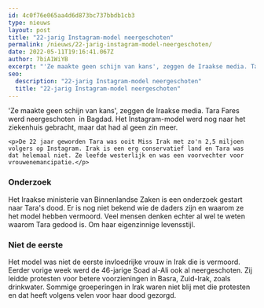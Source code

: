 ```yaml
---
id: 4c0f76e065aa4d6d873bc737bbdb1cb3
type: nieuws
layout: post
title: "22-jarig Instagram-model neergeschoten"
permalink: /nieuws/22-jarig-instagram-model-neergeschoten/
date: 2022-05-11T19:16:41.067Z
author: 7biA1WiYB
excerpt: "'Ze maakte geen schijn van kans', zeggen de Iraakse media. Tara Fares werd neergeschoten  in Bagdad. Het Instagram-model werd nog naar het ziekenhuis gebracht, maar dat had al geen zin meer.  "
seo:
  description: "22-jarig Instagram-model neergeschoten"
  title: "22-jarig Instagram-model neergeschoten"
---
```

'Ze maakte geen schijn van kans', zeggen de Iraakse media. Tara Fares werd neergeschoten  in Bagdad. Het Instagram-model werd nog naar het ziekenhuis gebracht, maar dat had al geen zin meer.  

    <p>De 22 jaar geworden Tara was ooit Miss Irak met zo'n 2,5 miljoen volgers op Instagram. Irak is een erg conservatief land en Tara was dat helemaal niet. Ze leefde westerlijk en was een voorvechter voor vrouwenemancipatie.</p>
<h3>Onderzoek</h3>
<p>Het Iraakse ministerie van Binnenlandse Zaken is een onderzoek gestart naar Tara's dood. Er is nog niet bekend wie de daders zijn en waarom ze het model hebben vermoord. Veel mensen denken echter al wel te weten waarom Tara gedood is. Om haar eigenzinnige levensstijl.</p>
<h3>Niet de eerste</h3>
<p>Het model was niet de eerste invloedrijke vrouw in Irak die is vermoord. Eerder vorige week werd de 46-jarige Soad al-Ali ook al neergeschoten. Zij leidde protesten voor betere voorzieningen in Basra, Zuid-Irak, zoals drinkwater. Sommige groeperingen in Irak waren niet blij met die protesten en dat heeft volgens velen voor haar dood gezorgd.</p>
<p><div class="media media-element-container media-default"><div id="file-534773" class="file file-image file-image-oembed">

        
  
  <div class="content">
    
  </div>

  
</div>
</div>
<p> </p>  
